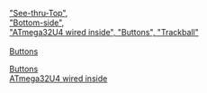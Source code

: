 ["See-thru-Top"](Finished%20pictures/See-thru-Top.jpg),  
["Bottom-side"](Finished%20pictures/Bottom-side.jpg),  
["ATmega32U4 wired inside", ](Finished%20pictures/ATmega32U4%20wired%20inside.jpg)
["Buttons", ](Finished%20pictures/Buttons.jpg)
["Trackball" ](Finished%20pictures/Trackball.jpg)</br></br>
[Buttons](Finished%20pictures/Buttons.jpg)</br>

[Buttons](Finished%20pictures/Buttons.jpg)</br>
[ATmega32U4 wired inside](Finished%20pictures/ATmega32U4%20wired%20inside.jpg)
